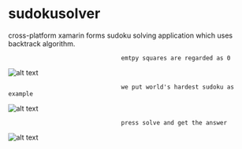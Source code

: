 # sudokusolver
cross-platform xamarin forms sudoku solving application which uses backtrack algorithm. 

                                    emtpy squares are regarded as 0 
![alt text](https://github.com/unobatbayar/sudokusolver/blob/master/readme-images/one.png) 

                                    we put world's hardest sudoku as example
![alt text](https://github.com/unobatbayar/sudokusolver/blob/master/readme-images/c.png)

                                    press solve and get the answer
![alt text](https://github.com/unobatbayar/sudokusolver/blob/master/readme-images/b.png)

